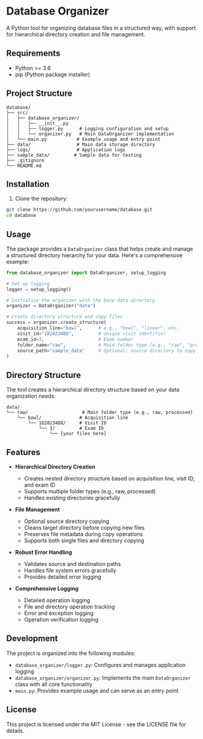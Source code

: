 # Database Organizer

A Python tool for organizing database files in a structured way, with support for hierarchical directory creation and file management.

## Requirements

- Python >= 3.6
- pip (Python package installer)

## Project Structure

```
database/
├── src/
│   ├── database_organizer/
│   │   ├── __init__.py
│   │   ├── logger.py      # Logging configuration and setup
│   │   └── organizer.py   # Main DataOrganizer implementation
│   └── main.py           # Example usage and entry point
├── data/                 # Main data storage directory
├── logs/                 # Application logs
├── sample_data/         # Sample data for testing
├── .gitignore
└── README.md
```

## Installation

1. Clone the repository:
```bash
git clone https://github.com/yourusername/database.git
cd database
```

## Usage

The package provides a `DataOrganizer` class that helps create and manage a structured directory hierarchy for your data. Here's a comprehensive example:

```python
from database_organizer import DataOrganizer, setup_logging

# Set up logging
logger = setup_logging()

# Initialize the organizer with the base data directory
organizer = DataOrganizer("data")

# Create directory structure and copy files
success = organizer.create_structure(
    acquisition_line="bowl",      # e.g., "bowl", "linear", etc.
    visit_id="182823488",         # Unique visit identifier
    exam_id=3,                    # Exam number
    folder_name="raw",            # Main folder type (e.g., "raw", "processed")
    source_path="sample_data"     # Optional: source directory to copy files from
)
```

## Directory Structure

The tool creates a hierarchical directory structure based on your data organization needs:

```
data/
└── raw/                    # Main folder type (e.g., raw, processed)
    └── bowl/              # Acquisition line
        └── 182823488/     # Visit ID
            └── 3/         # Exam ID
                └── [your files here]
```

## Features

- **Hierarchical Directory Creation**
  - Creates nested directory structure based on acquisition line, visit ID, and exam ID
  - Supports multiple folder types (e.g., raw, processed)
  - Handles existing directories gracefully

- **File Management**
  - Optional source directory copying
  - Cleans target directory before copying new files
  - Preserves file metadata during copy operations
  - Supports both single files and directory copying

- **Robust Error Handling**
  - Validates source and destination paths
  - Handles file system errors gracefully
  - Provides detailed error logging

- **Comprehensive Logging**
  - Detailed operation logging
  - File and directory operation tracking
  - Error and exception logging
  - Operation verification logging

## Development

The project is organized into the following modules:

- `database_organizer/logger.py`: Configures and manages application logging
- `database_organizer/organizer.py`: Implements the main `DataOrganizer` class with all core functionality
- `main.py`: Provides example usage and can serve as an entry point

## License

This project is licensed under the MIT License - see the LICENSE file for details.
